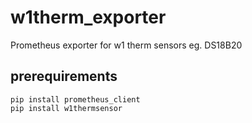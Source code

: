 # w1therm_exporter

Prometheus exporter for w1 therm sensors eg. DS18B20

## prerequirements
```
pip install prometheus_client
pip install w1thermsensor
```

